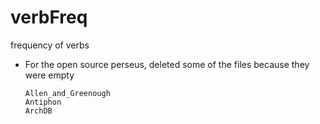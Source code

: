 # verbFreq

frequency of verbs

* For the open source perseus, deleted some of the files because they were empty
     ```
     Allen_and_Greenough
     Antiphon
     ArchDB
     ```